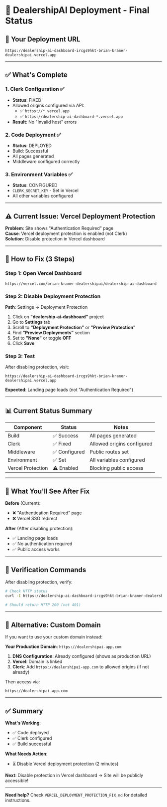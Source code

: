 # 🚀 DealershipAI Deployment - Final Status

## 📍 Your Deployment URL

```
https://dealership-ai-dashboard-ircgs9hkt-brian-kramer-dealershipai.vercel.app
```

---

## ✅ What's Complete

### 1. Clerk Configuration ✅
- **Status**: FIXED
- Allowed origins configured via API:
  - ✅ `https://*.vercel.app`
  - ✅ `https://dealership-ai-dashboard-*.vercel.app`
- **Result**: No "Invalid host" errors

### 2. Code Deployment ✅
- **Status**: DEPLOYED
- Build: Successful
- All pages generated
- Middleware configured correctly

### 3. Environment Variables ✅
- **Status**: CONFIGURED
- `CLERK_SECRET_KEY` - Set in Vercel
- All other variables configured

---

## ⚠️ Current Issue: Vercel Deployment Protection

**Problem**: Site shows "Authentication Required" page  
**Cause**: Vercel deployment protection is enabled (not Clerk)  
**Solution**: Disable protection in Vercel dashboard

---

## 🔧 How to Fix (3 Steps)

### Step 1: Open Vercel Dashboard
```
https://vercel.com/brian-kramer-dealershipai/dealership-ai-dashboard
```

### Step 2: Disable Deployment Protection

**Path**: Settings → Deployment Protection

1. Click on **"dealership-ai-dashboard"** project
2. Go to **Settings** tab
3. Scroll to **"Deployment Protection"** or **"Preview Protection"**
4. Find **"Preview Deployments"** section
5. Set to **"None"** or toggle **OFF**
6. Click **Save**

### Step 3: Test

After disabling protection, visit:
```
https://dealership-ai-dashboard-ircgs9hkt-brian-kramer-dealershipai.vercel.app
```

**Expected**: Landing page loads (not "Authentication Required")

---

## 📊 Current Status Summary

| Component | Status | Notes |
|-----------|--------|-------|
| Build | ✅ Success | All pages generated |
| Clerk | ✅ Fixed | Allowed origins configured |
| Middleware | ✅ Configured | Public routes set |
| Environment | ✅ Set | All variables configured |
| Vercel Protection | ⚠️ Enabled | Blocking public access |

---

## 🎯 What You'll See After Fix

**Before** (Current):
- ❌ "Authentication Required" page
- ❌ Vercel SSO redirect

**After** (After disabling protection):
- ✅ Landing page loads
- ✅ No authentication required
- ✅ Public access works

---

## 🧪 Verification Commands

After disabling protection, verify:

```bash
# Check HTTP status
curl -I https://dealership-ai-dashboard-ircgs9hkt-brian-kramer-dealershipai.vercel.app

# Should return HTTP 200 (not 401)
```

---

## 📝 Alternative: Custom Domain

If you want to use your custom domain instead:

**Your Production Domain**: `https://dealershipai-app.com`

1. **DNS Configuration**: Already configured (shows as production URL)
2. **Vercel**: Domain is linked
3. **Clerk**: Add `https://dealershipai-app.com` to allowed origins (if not already)

Then access via:
```
https://dealershipai-app.com
```

---

## ✅ Summary

**What's Working**:
- ✅ Code deployed
- ✅ Clerk configured
- ✅ Build successful

**What Needs Action**:
- ⏳ Disable Vercel deployment protection (2 minutes)

**Next**: Disable protection in Vercel dashboard → Site will be publicly accessible!

---

**Need help?** Check `VERCEL_DEPLOYMENT_PROTECTION_FIX.md` for detailed instructions.

